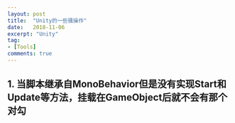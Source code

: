```yaml
---
layout: post
title:  "Unity的一些骚操作"
date:   2018-11-06
excerpt: "Unity"
tag:
- [Tools]
comments: true
---
```


## 1. 当脚本继承自MonoBehavior但是没有实现Start和Update等方法，挂载在GameObject后就不会有那个对勾 ##  

